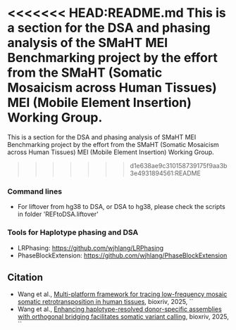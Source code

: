 <<<<<<< HEAD:README.md
This is a section for the DSA and phasing analysis of the SMaHT MEI Benchmarking project by the effort from the SMaHT (Somatic Mosaicism across Human Tissues) MEI (Mobile Element Insertion) Working Group.
=======
This is a section for the DSA and phasing analysis of SMaHT MEI Benchmarking project by the effort from the SMaHT (Somatic Mosaicism across Human Tissues) MEI (Mobile Element Insertion) Working Group.
>>>>>>> d1e638ae9c310158739175f9aa3b3e4931894561:README

### Command lines

* For liftover from hg38 to DSA, or DSA to hg38, please check the scripts in folder 'REFtoDSA.liftover'

### Tools for Haplotype phasing and DSA 

* LRPhasing: https://github.com/wjhlang/LRPhasing
* PhaseBlockExtension: https://github.com/wjhlang/PhaseBlockExtension 

## Citation 
* Wang et al., [Multi-platform framework for tracing low-frequency mosaic somatic retrotransposition in human tissues](), bioxriv, 2025, ``
* Wang et al., [Enhancing haplotype-resolved donor-specific assemblies with orthogonal bridging facilitates somatic variant calling](), bioxriv, 2025, ``

